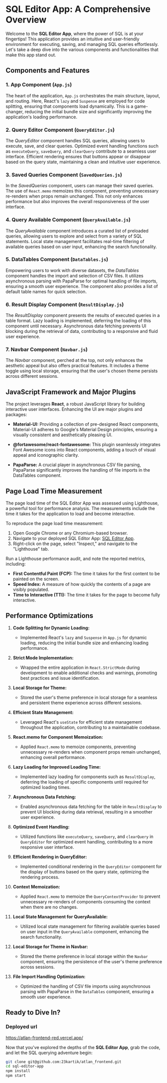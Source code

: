 # SQL Editor App: A Comprehensive Overview

Welcome to the **SQL Editor App**, where the power of SQL is at your fingertips! This application provides an intuitive and user-friendly environment for executing, saving, and managing SQL queries effortlessly. Let's take a deep dive into the various components and functionalities that make this app stand out.

## Components and Features

### **1. App Component (`App.js`)**

The heart of the application, `App.js` orchestrates the main structure, layout, and routing. Here, React's `lazy` and `Suspense` are employed for code splitting, ensuring that components load dynamically. This is a game-changer, reducing the initial bundle size and significantly improving the application's loading performance.

### **2. Query Editor Component (`QueryEditor.js`)**

The *QueryEditor* component handles SQL queries, allowing users to execute, save, and clear queries. Optimized event handling functions such as `executeQuery`, `saveQuery`, and `clearQuery` contribute to a seamless user interface. Efficient rendering ensures that buttons appear or disappear based on the query state, maintaining a clean and intuitive user experience.

### **3. Saved Queries Component (`SavedQueries.js`)**

In the *SavedQueries* component, users can manage their saved queries. The use of `React.memo` memoizes this component, preventing unnecessary re-renders when props remain unchanged. This not only enhances performance but also improves the overall responsiveness of the user interface.

### **4. Query Available Component (`QueryAvailable.js`)**

The *QueryAvailable* component introduces a curated list of preloaded queries, allowing users to explore and select from a variety of SQL statements. Local state management facilitates real-time filtering of available queries based on user input, enhancing the search functionality.

### **5. DataTables Component (`DataTables.js`)**

Empowering users to work with diverse datasets, the *DataTables* component handles the import and selection of CSV files. It utilizes asynchronous parsing with PapaParse for optimal handling of file imports, ensuring a smooth user experience. The component also provides a list of default table names for quick selection.

### **6. Result Display Component (`ResultDisplay.js`)**

The *ResultDisplay* component presents the results of executed queries in a table format. Lazy loading is implemented, deferring the loading of this component until necessary. Asynchronous data fetching prevents UI blocking during the retrieval of data, contributing to a responsive and fluid user experience.

### **7. Navbar Component (`Navbar.js`)**

The *Navbar* component, perched at the top, not only enhances the aesthetic appeal but also offers practical features. It includes a theme toggle using local storage, ensuring that the user's chosen theme persists across different sessions.

## JavaScript Framework and Major Plugins

The project leverages **React**, a robust JavaScript library for building interactive user interfaces. Enhancing the UI are major plugins and packages:

- **Material-UI:** Providing a collection of pre-designed React components, Material-UI adheres to Google's Material Design principles, ensuring a visually consistent and aesthetically pleasing UI.

- **@fortawesome/react-fontawesome:** This plugin seamlessly integrates Font Awesome icons into React components, adding a touch of visual appeal and iconographic clarity.

- **PapaParse:** A crucial player in asynchronous CSV file parsing, PapaParse significantly improves the handling of file imports in the DataTables component.

## Page Load Time Measurement

The page load time of the SQL Editor App was assessed using Lighthouse, a powerful tool for performance analysis. The measurements include the time it takes for the application to load and become interactive.

To reproduce the page load time measurement:

1. Open Google Chrome or any Chromium-based browser.
2. Navigate to your deployed SQL Editor App: [SQL Editor App](https://atlan-frontend-red.vercel.app/).
3. Right-click on the page, select "Inspect," and navigate to the "Lighthouse" tab.

Run a Lighthouse performance audit, and note the reported metrics, including:

- **First Contentful Paint (FCP):** The time it takes for the first content to be painted on the screen.
- **Speed Index:** A measure of how quickly the contents of a page are visibly populated.
- **Time to Interactive (TTI):** The time it takes for the page to become fully interactive.

## Performance Optimizations

1. **Code Splitting for Dynamic Loading:**
   - Implemented React's `lazy` and `Suspense` in `App.js` for dynamic loading, reducing the initial bundle size and enhancing loading performance.

2. **Strict Mode Implementation:**
   - Wrapped the entire application in `React.StrictMode` during development to enable additional checks and warnings, promoting best practices and issue identification.

3. **Local Storage for Theme:**
   - Stored the user's theme preference in local storage for a seamless and persistent theme experience across different sessions.

4. **Efficient State Management:**
   - Leveraged React's `useState` for efficient state management throughout the application, contributing to a maintainable codebase.

5. **React.memo for Component Memoization:**
   - Applied `React.memo` to memoize components, preventing unnecessary re-renders when component props remain unchanged, enhancing overall performance.

6. **Lazy Loading for Improved Loading Time:**
   - Implemented lazy loading for components such as `ResultDisplay`, deferring the loading of specific components until required for optimized loading times.

7. **Asynchronous Data Fetching:**
   - Enabled asynchronous data fetching for the table in `ResultDisplay` to prevent UI blocking during data retrieval, resulting in a smoother user experience.

8. **Optimized Event Handling:**
   - Utilized functions like `executeQuery`, `saveQuery`, and `clearQuery` in `QueryEditor` for optimized event handling, contributing to a more responsive user interface.

9. **Efficient Rendering in QueryEditor:**
   - Implemented conditional rendering in the `QueryEditor` component for the display of buttons based on the query state, optimizing the rendering process.

10. **Context Memoization:**
    - Applied `React.memo` to memoize the `QueryContextProvider` to prevent unnecessary re-renders of components consuming the context when there are no changes.

11. **Local State Management for QueryAvailable:**
    - Utilized local state management for filtering available queries based on user input in the `QueryAvailable` component, enhancing the search functionality.

12. **Local Storage for Theme in Navbar:**
    - Stored the theme preference in local storage within the `Navbar` component, ensuring the persistence of the user's theme preference across sessions.

13. **File Import Handling Optimization:**
    - Optimized the handling of CSV file imports using asynchronous parsing with PapaParse in the `DataTables` component, ensuring a smooth user experience.

## Ready to Dive In?

### Deployed url
https://atlan-frontend-red.vercel.app/


Now that you've explored the depths of the **SQL Editor App**, grab the code, and let the SQL querying adventure begin:

```bash
git clone git@github.com:23kartik/atlan_frontend.git
cd sql-editor-app
npm install
npm start




